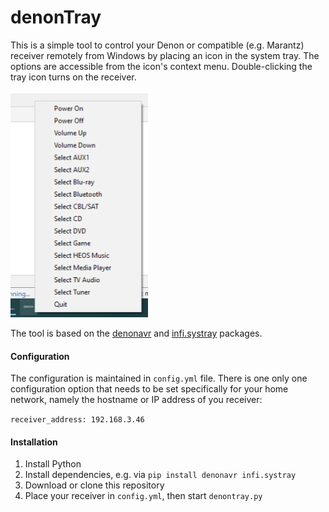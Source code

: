 # denonTray
This is a simple tool to control your Denon or compatible (e.g. Marantz) receiver remotely
from Windows by placing an icon in the system tray. The options are accessible from the
icon's context menu. Double-clicking the tray icon turns on the receiver.

<a target="_blank" rel="noopener noreferrer" href="https://github.com/robertschulze/denonTray/blob/master/screenshot.png?raw=True"><img src="https://github.com/robertschulze/denonTray/raw/master/screenshot.png?raw=True" alt="Screenshot" width="220"></a>

The tool is based on the [denonavr](https://github.com/scarface-4711/denonavr)
and [infi.systray](https://github.com/Infinidat/infi.systray) packages.

#### Configuration
The configuration is maintained in ```config.yml``` file. 
There is one only one configuration option that needs to be set specifically for your
home network, namely the hostname or IP address of you receiver:

```receiver_address: 192.168.3.46```

#### Installation
1. Install Python
2. Install dependencies, e.g. via
``` pip install denonavr infi.systray ```
3. Download or clone this repository
4. Place your receiver in ```config.yml```, then start ```denontray.py```